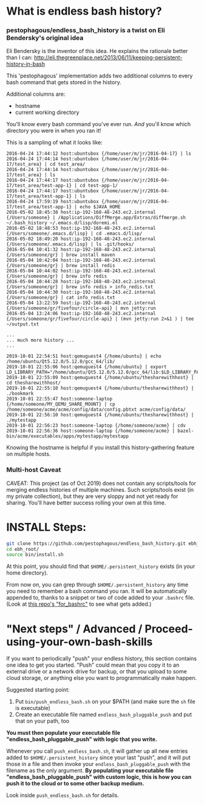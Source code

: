 # What is endless bash history?

### pestophagous/endless_bash_history is a twist on Eli Bendersky's original idea

Eli Bendersky is the inventor of this idea. He explains the rationale better
than I can:
http://eli.thegreenplace.net/2013/06/11/keeping-persistent-history-in-bash

This 'pestophagous' implementation adds two additional columns to every bash
command that gets stored in the history.

Additional columns are:
  * hostname
  * current working directory

You'll know every bash command you've ever run. *And* you'll know which
directory you were in when you ran it!

This is a sampling of what it looks like:

```text
2016-04-24 17:44:12 host:ubuntubox {/home/user/m/jr/2016-04-17} | ls
2016-04-24 17:44:14 host:ubuntubox {/home/user/m/jr/2016-04-17/test_area} | cd test_area/
2016-04-24 17:44:14 host:ubuntubox {/home/user/m/jr/2016-04-17/test_area} | ls
2016-04-24 17:44:17 host:ubuntubox {/home/user/m/jr/2016-04-17/test_area/test-app-1} | cd test-app-1/
2016-04-24 17:44:17 host:ubuntubox {/home/user/m/jr/2016-04-17/test_area/test-app-1} | ls
2016-04-24 17:59:19 host:ubuntubox {/home/user/m/jr/2016-04-17/test_area/test-app-1} | echo $JAVA_HOME
2016-05-02 18:45:38 host:ip-192-168-48-243.ec2.internal {/Users/someone} | /Applications/DiffMerge.app/Extras/diffmerge.sh ~/.bash_history ~/.emacs.d/lisp/doremi.el
2016-05-02 18:48:53 host:ip-192-168-48-243.ec2.internal {/Users/someone/.emacs.d/lisp} | cd .emacs.d/lisp/
2016-05-02 18:49:20 host:ip-192-168-48-243.ec2.internal {/Users/someone/.emacs.d/lisp} | ls .git/hooks/
2016-05-04 10:41:32 host:ip-192-168-48-243.ec2.internal {/Users/someone/gr} | brew install maven
2016-05-04 10:42:04 host:ip-192-168-48-243.ec2.internal {/Users/someone/gr} | brew install redis
2016-05-04 10:44:02 host:ip-192-168-48-243.ec2.internal {/Users/someone/gr} | brew info redis
2016-05-04 10:44:28 host:ip-192-168-48-243.ec2.internal {/Users/someone/gr} | brew info redis > info_redis.txt
2016-05-04 10:44:30 host:ip-192-168-48-243.ec2.internal {/Users/someone/gr} | cat info_redis.txt
2016-05-04 13:22:59 host:ip-192-168-48-243.ec2.internal {/Users/someone/gr/fivefour/circle-api} | mvn jetty:run
2016-05-04 13:24:06 host:ip-192-168-48-243.ec2.internal {/Users/someone/gr/fivefour/circle-api} | (mvn jetty:run 2>&1 ) | tee ~/output.txt

...
... much more history ...
...

2019-10-01 22:54:51 host:qemuguest4 {/home/ubuntu} | echo /home/ubuntu/Qt5.12.0/5.12.0/gcc_64/lib/
2019-10-01 22:55:06 host:qemuguest4 {/home/ubuntu} | export LD_LIBRARY_PATH="/home/ubuntu/Qt5.12.0/5.12.0/gcc_64/lib:$LD_LIBRARY_PATH"
2019-10-01 22:55:09 host:qemuguest4 {/home/ubuntu/thesharewithhost} | cd thesharewithhost/
2019-10-01 22:55:10 host:qemuguest4 {/home/ubuntu/thesharewithhost} | ./bookmark
2019-10-01 22:55:47 host:someone-laptop {/home/someone/MY_QEMU_SHARE_MOUNT} | cp /home/someone/acme/acme/config/data/config.pbtxt acme/config/data/
2019-10-01 22:56:10 host:qemuguest4 {/home/ubuntu/thesharewithhost} | ./mytestapp
2019-10-01 22:56:23 host:someone-laptop {/home/someone/acme} | cdv
2019-10-01 22:56:36 host:someone-laptop {/home/someone/acme} | bazel-bin/acme/executables/apps/mytestapp/mytestapp
```

Knowing the hostname is helpful if you install this history-gathering feature on
multiple hosts.

### Multi-host Caveat

CAVEAT: This project (as of Oct 2019) does not contain any scripts/tools for
merging endless histories of multiple machines. Such scripts/tools exist (in my
private collection), but they are very sloppy and not yet ready for
sharing. You'll have better success rolling your own at this time.

# INSTALL Steps:

```bash
git clone https://github.com/pestophagous/endless_bash_history.git ebh_root
cd ebh_root/
source bin/install.sh
```

At this point, you should find that `$HOME/.persistent_history` exists (in your
home directory).

From now on, you can grep through `$HOME/.persistent_history` any time you need
to remember a bash command you ran. It will be automatically appended to, thanks
to a snippet or two of code added to your `.bashrc` file. (Look at
[this repo's "for_bashrc"](data/for_bashrc) to see what gets added.)

# "Next steps" / Advanced / Proceed-using-your-own-bash-skills

If you want to periodically "push" your endless history, this section contains
one idea to get you started. "Push" could mean that you copy it to an external
drive or a network drive for backup, or that you upload to some cloud storage,
or anything else you want to programmatically make happen.

Suggested starting point:

1. Put `bin/push_endless_bash.sh` on your $PATH (and make sure the `sh` file is
   executable)
2. Create an executable file named `endless_bash_pluggable_push` and put that on
   your path, too

**You must then populate your executable file "endless_bash_pluggable_push" with
  logic that you write.**

Whenever you call `push_endless_bash.sh`, it will gather up all new entries
added to `$HOME/.persistent_history` since your last "push", and it will put
those in a file and then invoke your `endless_bash_pluggable_push` with the
filename as the only argument. **By populating your executable file
"endless_bash_pluggable_push" with custom logic, this is how you can push it to
the cloud or to some other backup medium.**

Look inside `push_endless_bash.sh` for details.
